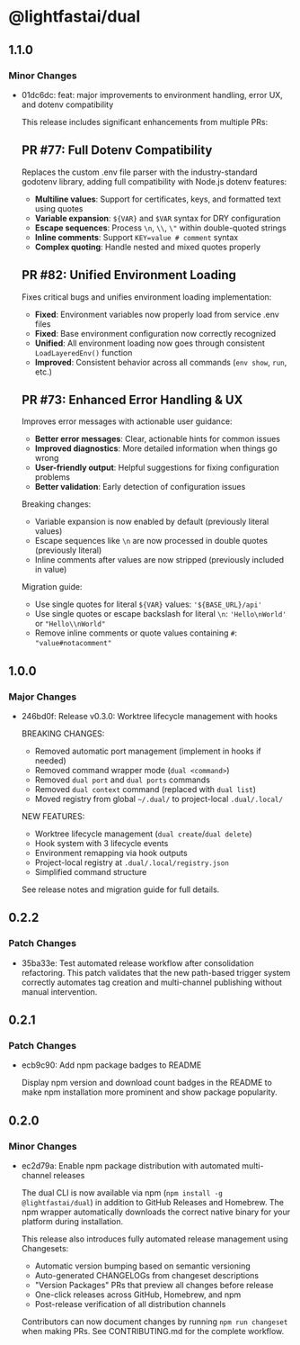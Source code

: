 # @lightfastai/dual

## 1.1.0

### Minor Changes

- 01dc6dc: feat: major improvements to environment handling, error UX, and dotenv compatibility

  This release includes significant enhancements from multiple PRs:

  ## PR #77: Full Dotenv Compatibility

  Replaces the custom .env file parser with the industry-standard godotenv library, adding full compatibility with Node.js dotenv features:

  - **Multiline values**: Support for certificates, keys, and formatted text using quotes
  - **Variable expansion**: `${VAR}` and `$VAR` syntax for DRY configuration
  - **Escape sequences**: Process `\n`, `\\`, `\"` within double-quoted strings
  - **Inline comments**: Support `KEY=value # comment` syntax
  - **Complex quoting**: Handle nested and mixed quotes properly

  ## PR #82: Unified Environment Loading

  Fixes critical bugs and unifies environment loading implementation:

  - **Fixed**: Environment variables now properly load from service .env files
  - **Fixed**: Base environment configuration now correctly recognized
  - **Unified**: All environment loading now goes through consistent `LoadLayeredEnv()` function
  - **Improved**: Consistent behavior across all commands (`env show`, `run`, etc.)

  ## PR #73: Enhanced Error Handling & UX

  Improves error messages with actionable user guidance:

  - **Better error messages**: Clear, actionable hints for common issues
  - **Improved diagnostics**: More detailed information when things go wrong
  - **User-friendly output**: Helpful suggestions for fixing configuration problems
  - **Better validation**: Early detection of configuration issues

  Breaking changes:

  - Variable expansion is now enabled by default (previously literal values)
  - Escape sequences like `\n` are now processed in double quotes (previously literal)
  - Inline comments after values are now stripped (previously included in value)

  Migration guide:

  - Use single quotes for literal `${VAR}` values: `'${BASE_URL}/api'`
  - Use single quotes or escape backslash for literal `\n`: `'Hello\nWorld'` or `"Hello\\nWorld"`
  - Remove inline comments or quote values containing `#`: `"value#notacomment"`

## 1.0.0

### Major Changes

- 246bd0f: Release v0.3.0: Worktree lifecycle management with hooks

  BREAKING CHANGES:

  - Removed automatic port management (implement in hooks if needed)
  - Removed command wrapper mode (`dual <command>`)
  - Removed `dual port` and `dual ports` commands
  - Removed `dual context` command (replaced with `dual list`)
  - Moved registry from global `~/.dual/` to project-local `.dual/.local/`

  NEW FEATURES:

  - Worktree lifecycle management (`dual create`/`dual delete`)
  - Hook system with 3 lifecycle events
  - Environment remapping via hook outputs
  - Project-local registry at `.dual/.local/registry.json`
  - Simplified command structure

  See release notes and migration guide for full details.

## 0.2.2

### Patch Changes

- 35ba33e: Test automated release workflow after consolidation refactoring. This patch validates that the new path-based trigger system correctly automates tag creation and multi-channel publishing without manual intervention.

## 0.2.1

### Patch Changes

- ecb9c90: Add npm package badges to README

  Display npm version and download count badges in the README to make npm installation more prominent and show package popularity.

## 0.2.0

### Minor Changes

- ec2d79a: Enable npm package distribution with automated multi-channel releases

  The dual CLI is now available via npm (`npm install -g @lightfastai/dual`) in addition to GitHub Releases and Homebrew. The npm wrapper automatically downloads the correct native binary for your platform during installation.

  This release also introduces fully automated release management using Changesets:

  - Automatic version bumping based on semantic versioning
  - Auto-generated CHANGELOGs from changeset descriptions
  - "Version Packages" PRs that preview all changes before release
  - One-click releases across GitHub, Homebrew, and npm
  - Post-release verification of all distribution channels

  Contributors can now document changes by running `npm run changeset` when making PRs. See CONTRIBUTING.md for the complete workflow.
